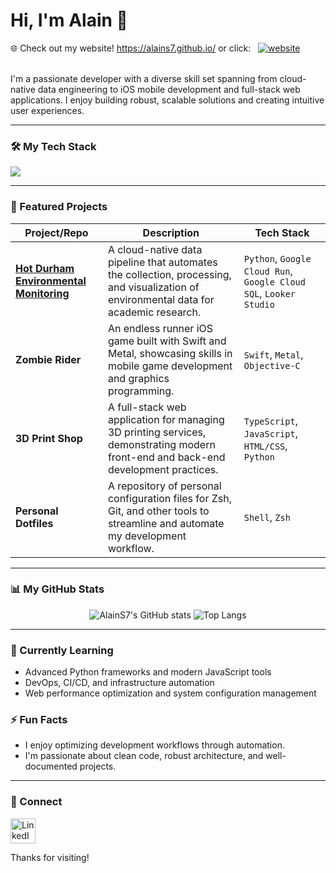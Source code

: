 # Hi, I'm Alain 👋
🌐 Check out my website! https://alains7.github.io/ or click: &nbsp;&nbsp;[![website](https://img.icons8.com/?size=30&id=bGv5vHhwLQi3&format=png&color=339AF0)](https://alains7.github.io/)<br><br>

I'm a passionate developer with a diverse skill set spanning from cloud-native data engineering to iOS mobile development and full-stack web applications. I enjoy building robust, scalable solutions and creating intuitive user experiences.

---

### 🛠️ My Tech Stack

<p align="left">
  <a href="https://skillicons.dev">
    <img src="https://skillicons.dev/icons?i=python,js,ts,swift,c,cpp,java,gcp,docker,postgresql,html,css,bash,zsh&perline=50" />
  </a>
</p>

---

### 🚀 Featured Projects

| Project/Repo                               | Description                                                                                                                              | Tech Stack                                                     |
| ------------------------------------- | ---------------------------------------------------------------------------------------------------------------------------------------- | -------------------------------------------------------------- |
| [**Hot Durham Environmental Monitoring**](https://github.com/AlainS7/tsi-data-uploader) | A cloud-native data pipeline that automates the collection, processing, and visualization of environmental data for academic research.   | `Python`, `Google Cloud Run`, `Google Cloud SQL`, `Looker Studio` |
| **Zombie Rider** | An endless runner iOS game built with Swift and Metal, showcasing skills in mobile game development and graphics programming.              | `Swift`, `Metal`, `Objective-C`                                  |
| **3D Print Shop** | A full-stack web application for managing 3D printing services, demonstrating modern front-end and back-end development practices.         | `TypeScript`, `JavaScript`, `HTML/CSS`, `Python`               |
| **Personal Dotfiles** | A repository of personal configuration files for Zsh, Git, and other tools to streamline and automate my development workflow.               | `Shell`, `Zsh`                                                 |

---

### 📊 My GitHub Stats

<p align="center">
  <img src="https://github-readme-stats-alains7s-projects.vercel.app/api?username=AlainS7&show_icons=true&rank_icon=github&theme=transparent&hide=stars,issues" alt="AlainS7's GitHub stats" />
  <img src="https://github-readme-stats-alains7s-projects.vercel.app/api/top-langs/?username=AlainS7&layout=compact&theme=transparent" alt="Top Langs" />
</p>

---

### 🌱 Currently Learning
- Advanced Python frameworks and modern JavaScript tools
- DevOps, CI/CD, and infrastructure automation
- Web performance optimization and system configuration management

### ⚡ Fun Facts
- I enjoy optimizing development workflows through automation.
- I'm passionate about clean code, robust architecture, and well-documented projects.

---

### 🔗 Connect
<p align="left">
  <a href="https://www.linkedin.com/in/alain-soto/" target="_blank">
    <img src="https://cdn.jsdelivr.net/gh/devicons/devicon/icons/linkedin/linkedin-original.svg" alt="LinkedIn" width="40" height="40"/>
  </a>
</p>

Thanks for visiting!
